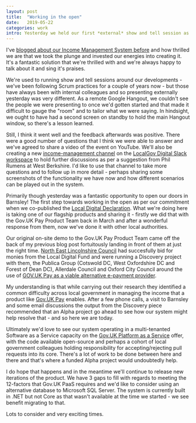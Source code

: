```yaml
---
layout: post
title:  "Working in the open"
date:   2019-05-22
categories: work
intro: Yesterday we held our first *external* show and tell session as a product team, demonstrating the features of our in-house developed Income Management System.
---
```

I've [blogged about our Income Management System before](/blog/we-built-our-own-income-management-solution/) and how thrilled we are that we took the plunge and invested our energies into creating it. It's a fantastic solution that we're thrilled with and we're always happy to talk about it and sing it's praises.

We're used to running show and tell sessions around our developments - we've been following Scrum practices for a couple of years now - but those have always been with internal colleagues and so presenting externally yesterday was very different. As a remote Google Hangout, we couldn't see the people we were presenting to once we'd gotten started and that made it difficult to gauge the "room" and to tailor what we were saying. In hindsight, we ought to have had a second screen on standby to hold the main Hangout window, so there's a lesson learned.

Still, I think it went well and the feedback afterwards was positive. There were a good number of questions that I think we were able to answer and we've agreed to share a video of the event on YouTube. We'll also be creating a new [income-management channel](https://localgovdigital.slack.com/messages/CJW65RNAY/) on the [LocalGov Digital Slack workspace](https://localgovdigital.slack.com/) to hold further discussions as per a suggestion from Phil Rumens at West Berkshire. I'd like to use that channel to take more questions and to follow up in more detail - perhaps sharing some screenshots of the functionality we have now and how different scenarios can be played out in the system.

Primarily though yesterday was a fantastic opportunity to open our doors in Barnsley! The first step towards working in the open as per our commitment when we co-published the [Local Digital Declaration](https://localdigital.gov.uk/declaration/). What we're doing here is taking one of our flagship products and sharing it - firstly we did that with the Gov.UK Pay Product Team back in March and after a wonderful response from them, now we've done it with other local authorities.

Our original on-site demo to the Gov.UK Pay Product Team came off the back of my previous blog post fortuitously landing in front of them at just the right time. [North East Lincolnshire Council](https://www.nelincs.gov.uk/) had succesfully bid for monies from the Local Digital Fund and were running a Discovery project with them, the Publica Group (Cotswold DC, West Oxfordshire DC and Forest of Dean DC), Allerdale Council and Oxford City Council around the use of [GOV.UK Pay as a viable alternative e-payment provider](https://localdigital.gov.uk/funding/north-east-lincolnshire-council/). 

My understanding is that while carrying out their research they identified a common difficulty across local government in managing the income that a product like [Gov.UK Pay](https://www.payments.service.gov.uk/) enables. After a few phone calls, a visit to Barnsley and some email discussions the output from the Discovery piece recommended that an Alpha project go ahead to see how our system might help resolve that - and so here we are today.

Ultimately we'd love to see our system operating in a multi-tenanted Software as a Service capacity on the [Gov.UK Platform as a Service](https://www.cloud.service.gov.uk/) offer, with the code available open-source and perhaps a cohort of local government colleagues holding responsibility for accepting/rejecting pull requests into its core. There's a lot of work to be done between here and there and that's where a funded Alpha project would undoubtedly help.

I do hope that happens and in the meantime we'll continue to release new iterations of the product. We have 3 gaps to fill with regards to meeting the 12-factors that Gov.UK PaaS requires and we'd like to consider using an alternative database to Microsoft SQL Server. The system is currently built in .NET but not Core as that wasn't available at the time we started - we see benefit migrating to that.

Lots to consider and very exciting times.
